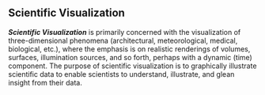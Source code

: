 ##  Scientific Visualization

_**Scientific Visualization**_ is primarily concerned with the visualization of three-dimensional phenomena (architectural, meteorological, medical, biological, etc.), where the emphasis is on realistic renderings of volumes, surfaces, illumination sources, and so forth, perhaps with a dynamic (time) component. The purpose of scientific visualization is to graphically illustrate scientific data to enable scientists to understand, illustrate, and glean insight from their data.
